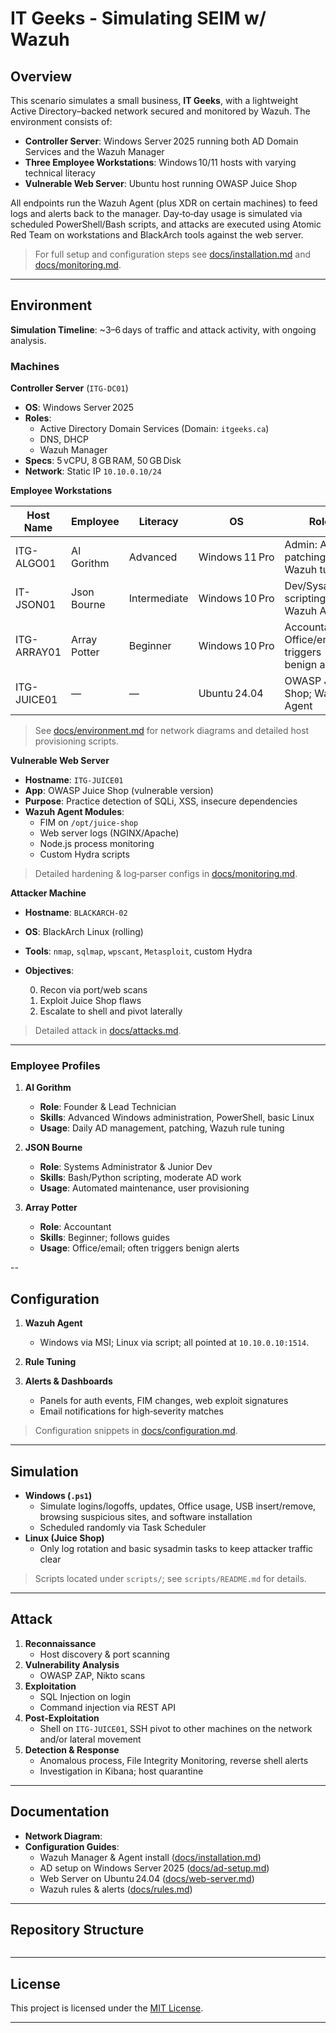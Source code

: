 # IT Geeks - Simulating SEIM w/ Wazuh

## Overview

This scenario simulates a small business, **IT Geeks**, with a lightweight Active Directory–backed network secured and monitored by Wazuh. The environment consists of:

* **Controller Server**: Windows Server 2025 running both AD Domain Services and the Wazuh Manager
* **Three Employee Workstations**: Windows 10/11 hosts with varying technical literacy
* **Vulnerable Web Server**: Ubuntu host running OWASP Juice Shop

All endpoints run the Wazuh Agent (plus XDR on certain machines) to feed logs and alerts back to the manager. Day‑to‑day usage is simulated via scheduled PowerShell/Bash scripts, and attacks are executed using Atomic Red Team on workstations and BlackArch tools against the web server.

> For full setup and configuration steps see [docs/installation.md](docs/installation.md) and [docs/monitoring.md](docs/monitoring.md).

---

## Environment

**Simulation Timeline**: \~3–6 days of traffic and attack activity, with ongoing analysis.

### Machines

**Controller Server** (`ITG-DC01`)

* **OS**: Windows Server 2025
* **Roles**:
  * Active Directory Domain Services (Domain: `itgeeks.ca`)
  * DNS, DHCP
  * Wazuh Manager
* **Specs**: 5 vCPU, 8 GB RAM, 50 GB Disk
* **Network**: Static IP `10.10.0.10/24`

**Employee Workstations**

| Host Name   | Employee     | Literacy     | OS             | Role                                             | Static IP       |
| ----------- | ------------ | ------------ | -------------- | ------------------------------------------------ | --------------- |
| ITG-ALGO01  | Al Gorithm   | Advanced     | Windows 11 Pro | Admin: AD, patching, Wazuh tuning                | `10.10.0.20/24` |
| IT-JSON01   | Json Bourne  | Intermediate | Windows 10 Pro | Dev/Sysadmin: scripting, Wazuh Agent             | `10.10.0.30/24` |
| ITG-ARRAY01 | Array Potter | Beginner     | Windows 10 Pro | Accountant: Office/email; triggers benign alerts | `10.10.0.40/24` |
| ITG-JUICE01 | —            | —            | Ubuntu 24.04   | OWASP Juice Shop; Wazuh Agent                    | `10.10.0.69/24` |

> See [docs/environment.md](docs/environment.md) for network diagrams and detailed host provisioning scripts.

**Vulnerable Web Server**

* **Hostname**: `ITG-JUICE01`
* **App**: OWASP Juice Shop (vulnerable version)
* **Purpose**: Practice detection of SQLi, XSS, insecure dependencies
* **Wazuh Agent Modules**:
  * FIM on `/opt/juice-shop`
  * Web server logs (NGINX/Apache)
  * Node.js process monitoring
  * Custom Hydra scripts

> Detailed hardening & log‑parser configs in [docs/monitoring.md](docs/monitoring.md).

**Attacker Machine**

* **Hostname**: `BLACKARCH-02`
* **OS**: BlackArch Linux (rolling)
* **Tools**: `nmap`, `sqlmap`, `wpscant`, `Metasploit`, custom Hydra
* **Objectives**:

  0. Recon via port/web scans
  1. Exploit Juice Shop flaws
  2. Escalate to shell and pivot laterally

> Detailed attack in [docs/attacks.md](docs/attacks.md).

---

### Employee Profiles

1. **Al Gorithm**

   * **Role**: Founder & Lead Technician
   * **Skills**: Advanced Windows administration, PowerShell, basic Linux
   * **Usage**: Daily AD management, patching, Wazuh rule tuning

2. **JSON Bourne**

   * **Role**: Systems Administrator & Junior Dev
   * **Skills**: Bash/Python scripting, moderate AD work
   * **Usage**: Automated maintenance, user provisioning

3. **Array Potter**

   * **Role**: Accountant
   * **Skills**: Beginner; follows guides
   * **Usage**: Office/email; often triggers benign alerts

--

## Configuration

1. **Wazuh Agent**
   * Windows via MSI; Linux via script; all pointed at `10.10.0.10:1514`.
2. **Rule Tuning**
   
3. **Alerts & Dashboards**

   * Panels for auth events, FIM changes, web exploit signatures
   * Email notifications for high‑severity matches

> Configuration snippets in [docs/configuration.md](docs/configuration.md).

---

## Simulation

* **Windows (`.ps1`)**
  * Simulate logins/logoffs, updates, Office usage, USB insert/remove, browsing suspicious sites, and software installation
  * Scheduled randomly via Task Scheduler
* **Linux (Juice Shop)**
  * Only log rotation and basic sysadmin tasks to keep attacker traffic clear

> Scripts located under `scripts/`; see `scripts/README.md` for details.

---

## Attack

1. **Reconnaissance**
   * Host discovery & port scanning
2. **Vulnerability Analysis**
   * OWASP ZAP, Nikto scans
3. **Exploitation**
   * SQL Injection on login
   * Command injection via REST API
4. **Post‑Exploitation**
   * Shell on `ITG-JUICE01`, SSH pivot to other machines on the network and/or lateral movement
5. **Detection & Response**
   * Anomalous process, File Integrity Monitoring, reverse shell alerts
   * Investigation in Kibana; host quarantine

---

## Documentation

* **Network Diagram**:
* **Configuration Guides**:
  * Wazuh Manager & Agent install ([docs/installation.md](docs/installation.md))
  * AD setup on Windows Server 2025 ([docs/ad-setup.md](docs/ad-setup.md))
  * Web Server on Ubuntu 24.04 ([docs/web-server.md](docs/web-server.md))
  * Wazuh rules & alerts ([docs/rules.md](docs/rules.md))

---

## Repository Structure

```
```

---

## License

This project is licensed under the [MIT License](LICENSE).

---

